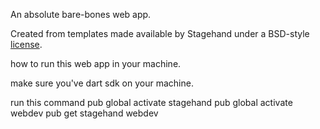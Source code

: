 An absolute bare-bones web app.

Created from templates made available by Stagehand under a BSD-style
[license](https://github.com/dart-lang/stagehand/blob/master/LICENSE).


how to run this web app in your machine.

make sure you've dart sdk on your machine.

run this command
pub global activate stagehand
pub global activate webdev
pub get
stagehand webdev

